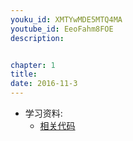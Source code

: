 ```yaml
---
youku_id: XMTYwMDE5MTQ4MA
youtube_id: EeoFahm8FOE
description: 


chapter: 1
title: 
date: 2016-11-3
---
```

* 学习资料:
  * [相关代码]()

